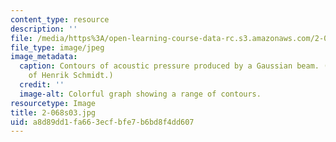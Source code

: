 ```yaml
---
content_type: resource
description: ''
file: /media/https%3A/open-learning-course-data-rc.s3.amazonaws.com/2-068-computational-ocean-acoustics-13-853-spring-2003/a8d89dd1fa663ecfbfe7b6bd8f4dd607_2-068s03.jpg
file_type: image/jpeg
image_metadata:
  caption: Contours of acoustic pressure produced by a Gaussian beam. (Image courtesy
    of Henrik Schmidt.)
  credit: ''
  image-alt: Colorful graph showing a range of contours.
resourcetype: Image
title: 2-068s03.jpg
uid: a8d89dd1-fa66-3ecf-bfe7-b6bd8f4dd607
---
```

